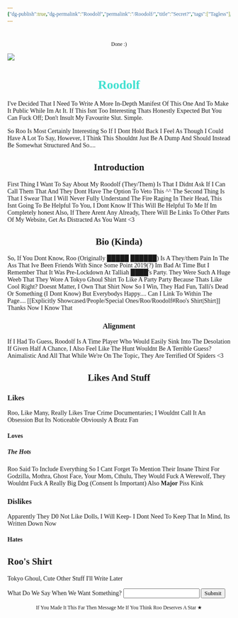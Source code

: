 ```yaml
---
{"dg-publish":true,"dg-permalink":"Roodolf","permalink":"/Roodolf/","title":"Secret?","tags":["Tagless"],"dgShowToc":true,"noteIcon":""}
---
```


<style id="Force_Custom_Fonts" type="text/css">@font-face{font-style:normal;font-family:"Merriweather";src:local("Merriweather")}@font-face{font-style:bolder;font-family:"Merriweather";src:local("Merriweather")}@font-face{font-style:normal;font-family:"Merriweather";src:local("Merriweather");unicode-range:U+0-FF,U+2E80-9FFF,U+F900-FAFF,U+FE30-FE4F,U+20000-2FA1F}@font-face{font-style:bolder;font-family:"Merriweather";src:local("Merriweather");unicode-range:U+0-FF,U+2E80-9FFF,U+F900-FAFF,U+FE30-FE4F,U+20000-2FA1F}@font-face{font-style:normal;font-family:"Merriweather";src:local("Merriweather");unicode-range:U+0-FF}@font-face{font-style:bolder;font-family:"Merriweather";src:local("Merriweather");unicode-range:U+0-FF}:not(pre):not(code):not(textarea):not(tt):not(kbd):not(samp):not(var){font-family:"Merriweather"!important}pre,code,textarea,tt,kbd,samp,var{font-family:monospace!important}pre *,code *,textarea *,tt *,kbd *,samp *,var *{font-family:monospace!important}</style>


# <center><span style="color:#000000"></span></center>












<center><sub>Done :)</sub></center>


<script src="https://utteranc.es/client.js"
        repo="WonderingGodling/My-Mind-Space"
        issue-term="title"
        theme="preferred-color-scheme"
        crossorigin="anonymous"
        async>
</script><style id="Force_Custom_Fonts" type="text/css">@font-face{font-style:normal;font-family:"Merriweather";src:local("Merriweather")}@font-face{font-style:bolder;font-family:"Merriweather";src:local("Merriweather")}@font-face{font-style:normal;font-family:"Merriweather";src:local("Merriweather");unicode-range:U+0-FF,U+2E80-9FFF,U+F900-FAFF,U+FE30-FE4F,U+20000-2FA1F}@font-face{font-style:bolder;font-family:"Merriweather";src:local("Merriweather");unicode-range:U+0-FF,U+2E80-9FFF,U+F900-FAFF,U+FE30-FE4F,U+20000-2FA1F}@font-face{font-style:normal;font-family:"Merriweather";src:local("Merriweather");unicode-range:U+0-FF}@font-face{font-style:bolder;font-family:"Merriweather";src:local("Merriweather");unicode-range:U+0-FF}:not(pre):not(code):not(textarea):not(tt):not(kbd):not(samp):not(var){font-family:"Merriweather"!important}pre,code,textarea,tt,kbd,samp,var{font-family:monospace!important}pre *,code *,textarea *,tt *,kbd *,samp *,var *{font-family:monospace!important}</style>
![](https://i.imgur.com/qFLPagi.jpeg)

# <center><span style="color:#40E0D0">Roodolf</span></center>

I've Decided That I Need To Write A More In-Depth Manifest Of This One And To Make It Public While Im At It. If This Isnt Too Interesting Thats Honestly Expected But You Can Fuck Off; Don't Insult My Favourite Slut. 
Simple.

So Roo Is Most Certainly Interesting So If I Dont Hold Back I Feel As Though I Could Have A Lot To Say, However, I Think This Shouldnt Just Be A Dump And Should Instead Be Somewhat Structured And So....

## <center>Introduction</center>

First Thing I Want To Say About My Roodolf (They/Them) Is That I Didnt Ask If I Can Call Them That And They Dont Have The Option To Veto This ^^
The Second Thing Is That I Swear That I Will Never Fully Understand The Fire Raging In Their Head, This Isnt Going To Be Helpful To You, I Dont Know If This Will Be Helpful To Me If Im Completely honest
Also, If There Arent Any Already, There Will Be Links To Other Parts Of My Website, Get As Distracted As You Want <3

## <center>Bio (Kinda)</center>

So, If You Dont Know, Roo (Originally █████ ██████) Is A They/them Pain In The Ass That Ive Been Friends With Since Some Point 2019(?)  Im Bad At Time But I Remember That It Was Pre-Lockdown At Talliah ████'s Party. They Were Such A Huge Weeb That They Wore A Tokyo Ghoul Shirt To Like A Party Party Because Thats Like Cool Right? 
Doesnt Matter, I Own That Shirt Now So I Win, They Had Fun, Talli's Dead Or Something (I Dont Know) But Everybodys Happy....
Can I Link To Within The Page.... [[Explicitly Showcased/People/Special Ones/Roo/Roodolf#Roo's Shirt\|Shirt]] 
Thanks Now I Know That

### <center>Alignment</center>

If I Had To Guess, Roodolf Is A Time Player Who Would Easily Sink Into The Desolation If Given Half A Chance, I Also Feel Like The Hunt Wouldnt Be A Terrible Guess? Animalistic And All That
While We're On The Topic, They Are Terrified Of Spiders <3


## <center>Likes And Stuff</center>

### Likes

Roo, Like Many, Really Likes True Crime Documentaries; I Wouldnt Call It An Obsession But Its Noticeable
Obviously A Bratz Fan

#### Loves

#####     The Hots
Roo Said To Include Everything So I Cant Forget To Mention Their Insane Thirst For Godzilla, Mothra, Ghost Face, Your Mom, Cthulu, They Would Fuck A Werewolf, They Wouldnt Fuck A Really Big Dog (Consent Is Important)
Also **Major** Piss Kink

### Dislikes

Apparently They D0 Not Like Dolls, I Will Keep- I Dont Need To Keep That In Mind, Its Written Down Now

#### Hates


## Roo's Shirt
Tokyo Ghoul, Cute Other Stuff I'll Write Later













<html>
<head>
    <title>Secret?</title>
</head>
<body>
<form>
    <label for="pswd">What Do We Say When We Want Something? </label>
    <input type="password" id="pswd">
    <input type="button" value="Submit" onclick="checkPswd();" />
</form>

<script type="text/javascript">
    function checkPswd() {
        var confirmPassword = "woof woof boss";
        var password = document.getElementById("pswd").value;
        if (password == confirmPassword) {
             window.location="https://my-mind-space.vercel.app/explicitly-showcased/people/special-ones/roo/roo/";
        }
        else{
            alert("Not Quite");
        }
    }
</script>
</body>
</html>


<center><sub>If You Made It This Far Then Message Me If You Think Roo Deserves A Star ★</sub></center>
